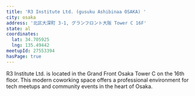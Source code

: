 ```yaml
---
title: 'R3 Institute Ltd. (gusuku Ashibinaa OSAKA) '
city: osaka
address: '北区大深町 3-1, グランフロント大阪 Tower C 16F'
state: al
coordinates:
  lat: 34.705925
  lng: 135.49442
meetupId: 27553394
hasPage: true
---
```


R3 Institute Ltd. is located in the Grand Front Osaka Tower C on the 16th floor. This modern coworking space offers a professional environment for tech meetups and community events in the heart of Osaka.
